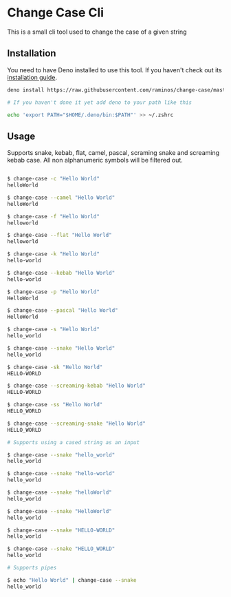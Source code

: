 # Change Case Cli

This is a small cli tool used to change the case of a given string

## Installation

You need to have Deno installed to use this tool. If you haven't check out its [installation guide](https://deno.land/manual/getting_started/installation).

```sh
deno install https://raw.githubusercontent.com/raminos/change-case/master/change-case.ts

# If you haven't done it yet add deno to your path like this

echo 'export PATH="$HOME/.deno/bin:$PATH"' >> ~/.zshrc

```

## Usage

Supports snake, kebab, flat, camel, pascal, scraming snake and screaming
kebab case. All non alphanumeric symbols will be filtered out.

```sh

$ change-case -c "Hello World"
helloWorld

$ change-case --camel "Hello World"
helloWorld

$ change-case -f "Hello World"
helloworld

$ change-case --flat "Hello World"
helloworld

$ change-case -k "Hello World"
hello-world

$ change-case --kebab "Hello World"
hello-world

$ change-case -p "Hello World"
HelloWorld

$ change-case --pascal "Hello World"
HelloWorld

$ change-case -s "Hello World"
hello_world

$ change-case --snake "Hello World"
hello_world

$ change-case -sk "Hello World"
HELLO-WORLD

$ change-case --screaming-kebab "Hello World"
HELLO-WORLD

$ change-case -ss "Hello World"
HELLO_WORLD

$ change-case --screaming-snake "Hello World"
HELLO_WORLD

# Supports using a cased string as an input

$ change-case --snake "hello_world"
hello_world

$ change-case --snake "hello-world"
hello_world

$ change-case --snake "helloWorld"
hello_world

$ change-case --snake "HelloWorld"
hello_world

$ change-case --snake "HELLO-WORLD"
hello_world

$ change-case --snake "HELLO_WORLD"
hello_world

# Supports pipes

$ echo "Hello World" | change-case --snake
hello_world

```
